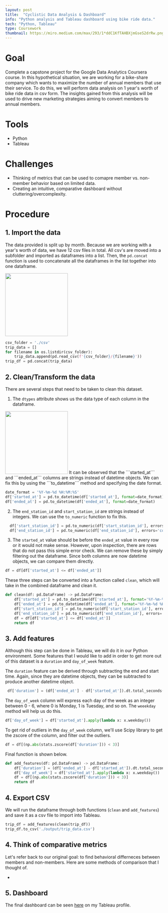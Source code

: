 ```yaml
---
layout: post
title:  "Cyclistic Data Analysis & Dashboard"
info: "Python analysis and Tableau dashboard using bike ride data."
tech: "Python, Tableau"
type: Coursework
thumbnail: https://miro.medium.com/max/293/1*ddC1KfTAHBXjmGseS2drRw.png
---
```


# Goal
Complete a capstone project for the Google Data Analytics Coursera course. In this hypothetical situation, we are working for a bike-share company which wants to maximize the
number of annual members that use their service. To do this, we will perform data analysis on 1 year's worth of bike ride data in csv form. The insights gained
from this analysis will be used to drive new marketing strategies aiming to convert members to annual members. 


# Tools
- Python
- Tableau

# Challenges
- Thinking of metrics that can be used to comapre member vs. non-member behavior based on limited data. 
- Creating an intuitive, comparative dashboard without cluttering/overcomplexity. 



# Procedure

## 1. Import the data
The data provided is split up by month. Because we are working with a year's worth of data, we have 12 csv files in total. 
All csv's are moved into a subfolder and imported as dataframes into a list. Then, the ```pd.concat``` function is used to concatenate all the dataframes in the list together
into one dataframe. 


<img src='https://i.imgur.com/2AxXMRJ.jpg' width=200>


```python
csv_folder = './csv'
trip_data = []
for filename in os.listdir(csv_folder):
    trip_data.append(pd.read_csv(f'{csv_folder}/{filename}'))
trip_df = pd.concat(trip_data)
```


## 2. Clean/Transform the data
There are several steps that need to be taken to clean this dataset. 

1. The ```dtypes``` attribute shows us the data type of each column in the dataframe. 
<img src='https://i.imgur.com/EV5sPOq.jpg' width=200>
It can be observed that the ```started_at``` and ```ended_at``` columns are strings instead of datetime objects. We can fix this by using the ```to_datetime``` method and specifying the date format.

```python
date_format = '%Y-%m-%d %H:%M:%S'
df['started_at'] = pd.to_datetime(df['started_at'], format=date_format)
df['ended_at'] = pd.to_datetime(df['ended_at'], format=date_format)
```

2. The ```end_station_id``` and ```start_station_id``` are strings instead of integers. We can use the ```to_numeric``` function to fix this.
```python
  df['start_station_id'] = pd.to_numeric(df['start_station_id'], errors='coerce').astype('Int64')
  df['end_station_id'] = pd.to_numeric(df['end_station_id'], errors='coerce').astype('Int64')
```

3. The ```started_at``` value should be before the ```ended_at``` value in every row or it would not make sense. However, upon inspection, there are rows that do not pass this
simple error check. We can remove these by simply filtering out the dataframe. Since both columns are now datetime objects, we can compare them directly. 

```python
df = df[df['started_at'] <= df['ended_at']]
```

These three steps can be converted into a function called ```clean```, which will take in the combined dataframe and clean it. 

```python
def clean(df: pd.DataFrame) -> pd.DataFrame:
    df['started_at'] = pd.to_datetime(df['started_at'], format='%Y-%m-%d %H:%M:%S')
    df['ended_at'] = pd.to_datetime(df['ended_at'], format='%Y-%m-%d %H:%M:%S') 
    df['start_station_id'] = pd.to_numeric(df['start_station_id'], errors='coerce').astype('Int64')
    df['end_station_id'] = pd.to_numeric(df['end_station_id'], errors='coerce').astype('Int64')
    df = df[df['started_at'] <= df['ended_at']]
    return df
```


## 3. Add features
Although this step can be done in Tableau, we will do it in our Python environment. Some features that I would like to add in order to get more out of this dataset is
a ```duration``` and ```day_of_week``` feature. 

The ```duration``` feature can be derived through subtracting the end and start time. Again, since they are datetime objects, they can be subtracted to produce another datetime object.
```python
 df['duration'] = (df['ended_at'] - df['started_at']).dt.total_seconds().div(60).astype(float)
```

The ```day_of_week``` column will express each day of the week as an integer between 0 - 6, where 0 is Monday, 1 is Tuesday, and so on. The ```weeekday``` method will help us do this.

```python
df['day_of_week'] = df['started_at'].apply(lambda x: x.weekday())
```

To get rid of outliers in the ```day_of_week``` column, we'll use Scipy library to get the zscore of the column, and filter out the outliers.


```python
df = df[(np.abs(stats.zscore(df['duration'])) < 3)]
```

Final function is shown below.

```python
def add_features(df: pd.DataFrame) -> pd.DataFrame:
    df['duration'] = (df['ended_at'] - df['started_at']).dt.total_seconds().div(60).astype(float)
    df['day_of_week'] = df['started_at'].apply(lambda x: x.weekday())
    df = df[(np.abs(stats.zscore(df['duration'])) < 3)]
    return df
```


## 4. Export CSV

We will run the dataframe through both functions (```clean``` and ```add_features```) and save it as a csv file to import into Tableau.

```python
trip_df = add_features(clean(trip_df))
trip_df.to_csv('./output/trip_data.csv')
```


## 4. Think of comparative metrics
Let's refer back to our original goal: to find behavioral differneces between members and non-members. Here are some methods of comparison that I thought of.

- 

## 5. Dashboard
The final dashboard can be seen [here](https://public.tableau.com/views/BikeShare_16295803525410/Dashboard?:language=en-US&:display_count=n&:origin=viz_share_link) on my Tableau profile. 


